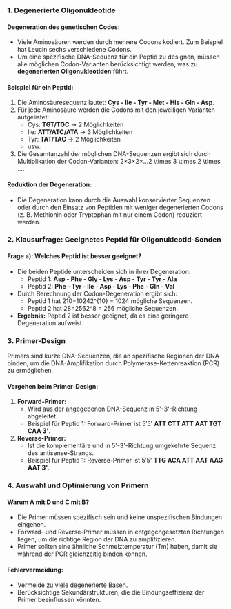 ### **1. Degenerierte Oligonukleotide**

#### **Degeneration des genetischen Codes:**

- Viele Aminosäuren werden durch mehrere Codons kodiert. Zum Beispiel hat Leucin sechs verschiedene Codons.
- Um eine spezifische DNA-Sequenz für ein Peptid zu designen, müssen alle möglichen Codon-Varianten berücksichtigt werden, was zu **degenerierten Oligonukleotiden** führt.

#### **Beispiel für ein Peptid:**

1. Die Aminosäuresequenz lautet: **Cys - Ile - Tyr - Met - His - Gln - Asp**.
2. Für jede Aminosäure werden die Codons mit den jeweiligen Varianten aufgelistet:
    - Cys: **TGT/TGC** → 2 Möglichkeiten
    - Ile: **ATT/ATC/ATA** → 3 Möglichkeiten
    - Tyr: **TAT/TAC** → 2 Möglichkeiten
    - usw.
3. Die Gesamtanzahl der möglichen DNA-Sequenzen ergibt sich durch Multiplikation der Codon-Varianten: 2×3×2×...2 \times 3 \times 2 \times ....

#### **Reduktion der Degeneration:**

- Die Degeneration kann durch die Auswahl konservierter Sequenzen oder durch den Einsatz von Peptiden mit weniger degenerierten Codons (z. B. Methionin oder Tryptophan mit nur einem Codon) reduziert werden.

### **2. Klausurfrage: Geeignetes Peptid für Oligonukleotid-Sonden**

#### **Frage a): Welches Peptid ist besser geeignet?**

- Die beiden Peptide unterscheiden sich in ihrer Degeneration:
    - Peptid 1: **Asp - Phe - Gly - Lys - Asp - Tyr - Tyr - Ala**
    - Peptid 2: **Phe - Tyr - Ile - Asp - Lys - Phe - Gln - Val**
- Durch Berechnung der Codon-Degeneration ergibt sich:
    - Peptid 1 hat 210=10242^{10} = 1024 mögliche Sequenzen.
    - Peptid 2 hat 28=2562^8 = 256 mögliche Sequenzen.
- **Ergebnis:** Peptid 2 ist besser geeignet, da es eine geringere Degeneration aufweist.


### **3. Primer-Design**

Primers sind kurze DNA-Sequenzen, die an spezifische Regionen der DNA binden, um die DNA-Amplifikation durch Polymerase-Kettenreaktion (PCR) zu ermöglichen.

#### **Vorgehen beim Primer-Design:**

1. **Forward-Primer:**
    - Wird aus der angegebenen DNA-Sequenz in 5'-3'-Richtung abgeleitet.
    - Beispiel für Peptid 1: Forward-Primer ist 5′5' **ATT CTT ATT AAT TGT CAA 3'**.
2. **Reverse-Primer:**
    - Ist die komplementäre und in 5'-3'-Richtung umgekehrte Sequenz des antisense-Strangs.
    - Beispiel für Peptid 1: Reverse-Primer ist 5′5' **TTG ACA ATT AAT AAG AAT 3'**.

### **4. Auswahl und Optimierung von Primern**

#### **Warum A mit D und C mit B?**

- Die Primer müssen spezifisch sein und keine unspezifischen Bindungen eingehen.
- Forward- und Reverse-Primer müssen in entgegengesetzten Richtungen liegen, um die richtige Region der DNA zu amplifizieren.
- Primer sollten eine ähnliche Schmelztemperatur (Tm) haben, damit sie während der PCR gleichzeitig binden können.

#### **Fehlervermeidung:**

- Vermeide zu viele degenerierte Basen.
- Berücksichtige Sekundärstrukturen, die die Bindungseffizienz der Primer beeinflussen könnten.
